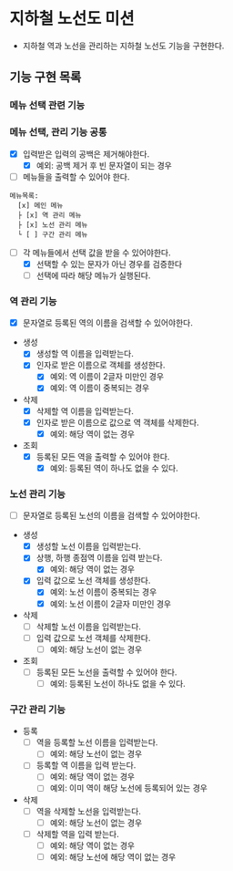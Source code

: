 # 지하철 노선도 미션
- 지하철 역과 노선을 관리하는 지하철 노선도 기능을 구현한다.

## 기능 구현 목록

### 메뉴 선택 관련 기능

### 메뉴 선택, 관리 기능 공통
- [x] 입력받은 입력의 공백은 제거해야한다.
  - [x] 예외: 공백 제거 후 빈 문자열이 되는 경우

- [ ] 메뉴들을 출력할 수 있어야 한다.
```
메뉴목록:
  [x] 메인 메뉴
  ├ [x] 역 관리 메뉴
  ├ [x] 노선 관리 메뉴
  └ [ ] 구간 관리 메뉴
```

- [ ] 각 메뉴들에서 선택 값을 받을 수 있어야한다.
  - [x] 선택할 수 있는 문자가 아닌 경우를 검증한다
  - [ ] 선택에 따라 해당 메뉴가 실행된다.

### 역 관리 기능
- [x] 문자열로 등록된 역의 이름을 검색할 수 있어야한다.
- 생성
  - [x] 생성할 역 이름을 입력받는다.
  - [x] 인자로 받은 이름으로 객체를 생성한다.
    - [x] 예외: 역 이름이 2글자 미만인 경우
    - [x] 예외: 역 이름이 중복되는 경우
- 삭제
  - [x] 삭제할 역 이름을 입력받는다.
  - [x] 인자로 받은 이름으로 값으로 역 객체를 삭제한다.
    - [x] 예외: 해당 역이 없는 경우
- 조회
  - [x] 등록된 모든 역을 출력할 수 있어야 한다.
    - [x] 예외: 등록된 역이 하나도 없을 수 있다.

### 노선 관리 기능
- [ ] 문자열로 등록된 노선의 이름을 검색할 수 있어야한다.
- 생성
  - [x] 생성할 노선 이름을 입력받는다.
  - [x] 상행, 하행 종점역 이름을 입력 받는다.
    - [x] 예외: 해당 역이 없는 경우
  - [x] 입력 값으로 노선 객체를 생성한다.
    - [x] 예외: 노선 이름이 중복되는 경우
    - [x] 예외: 노선 이름이 2글자 미만인 경우
- 삭제
  - [ ] 삭제할 노선 이름을 입력받는다.
  - [ ] 입력 값으로 노선 객체를 삭제한다.
    - [ ] 예외: 해당 노선이 없는 경우
- 조회
  - [ ] 등록된 모든 노선을 출력할 수 있어야 한다.
    - [ ] 예외: 등록된 노선이 하나도 없을 수 있다.

### 구간 관리 기능
- 등록
  - [ ] 역을 등록할 노선 이름을 입력받는다.
    - [ ] 예외: 해당 노선이 없는 경우
  - [ ] 등록할 역 이름을 입력 받는다.
    - [ ] 예외: 해당 역이 없는 경우
    - [ ] 예외: 이미 역이 해당 노선에 등록되어 있는 경우
- 삭제
  - [ ] 역을 삭제할 노선을 입력받는다.
    - [ ] 예외: 해당 노선이 없는 경우
  - [ ] 삭제할 역을 입력 받는다.
    - [ ] 예외: 해당 역이 없는 경우
    - [ ] 예외: 해당 노선에 해당 역이 없는 경우
